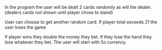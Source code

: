 In the program the user will be dealt 2 cards randomly as will the dealer.(dealers cards not shown until player chose to stand)

User can choose to get another random card.
If player total exceeds 21 the user loses the game

If player wins they double the money they bet.
If they lose the hand they lose whatever they bet.
The user will start with 5o currency.
